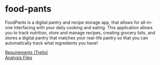 # food-pants

FoodPants is a digital pantry and recipe storage app, that allows for all-in-one interfacing with
your daily cooking and eating. This application allows you to track nutrition, store and manage recipes,
creating grocery lists, and stores a digital pantry that matches your real-life pantry so that you can
automatically track what ingredients you have!

<a href="https://trello.com/b/7aSPYcU2/product-backlog">Requirements (Trello)</a>
<br/>
<a href="https://drive.google.com/drive/folders/1O-y-gO2XQ1Wsv83yp4UcR6noCutk_UqY?usp=sharing">Analysis Files</a>
